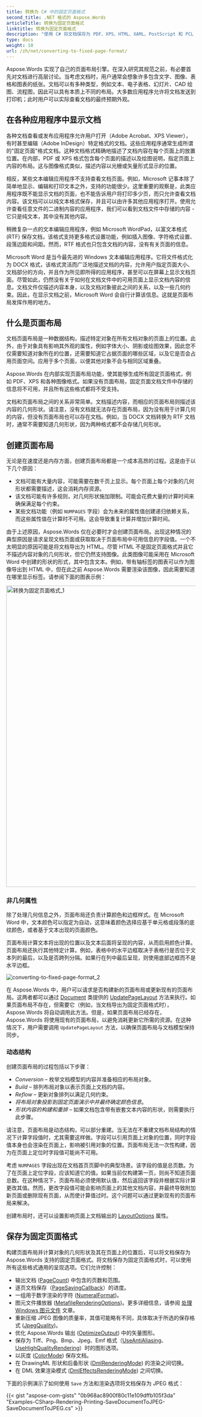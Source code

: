 ```yaml
---
title: 转换为 C# 中的固定页面格式
second_title: .NET 格式的 Aspose.Words
articleTitle: 转换为固定页面格式
linktitle: 转换为固定页面格式
description: "使用 C# 将文档保存为 PDF、XPS、HTML、XAML、PostScript 和 PCL 格式。"
type: docs
weight: 10
url: /zh/net/converting-to-fixed-page-format/
---
```


Aspose.Words 实现了自己的页面布局引擎。在深入研究其规范之前，有必要首先对文档进行高层讨论。当考虑文档时，用户通常会想象许多包含文字、图像、表格和图表的纸张。文档可以有多种类型，例如文本、电子表格、幻灯片、CAD 绘图、流程图，因此可以具有本质上不同的布局。大多数应用程序允许将文档发送到打印机；此时用户可以实际查看文档的最终预期外观。

## 在各种应用程序中显示文档

各种文档查看或发布应用程序允许用户打开（Adobe Acrobat、XPS Viewer），有时甚至编辑（Adobe InDesign）特定格式的文档。这些应用程序通常生成所谓的"固定页面"格式文档。这种文档格式精确地描述了文档内容在每个页面上的放置位置。在内部，PDF 或 XPS 格式包含每个页面的描述以及绘图说明，指定页面上内容的布局。这与图像格式类似，描述内容以光栅或矢量形式显示的位置。

相反，某些文本编辑应用程序不支持查看文档页面。例如，Microsoft 记事本除了简单地显示、编辑和打印文本之外，支持的功能很少。这里重要的观察是，此类应用程序既不能显示文档的页面，也不能告诉用户将打印多少页，而只允许查看文档内容。该文档可以以纯文本格式保存，并且可以由许多其他应用程序打开。使用允许查看任意文件的二进制内容的应用程序，我们可以看到文档文件中存储的内容 - 它只是纯文本，其中没有其他内容。

稍微复杂一点的文本编辑应用程序，例如 Microsoft WordPad，以富文本格式 (RTF) 保存文档，该格式支持更多格式设置功能，例如插入图像、字符格式设置、段落边距和间距。然而，RTF 格式也只包含文档的内容，没有有关页面的信息。

Microsoft Word 是当今最先进的 Windows 文本编辑应用程序。它将文件格式化为 DOCX 格式，该格式灵活而广泛地描述文档的内容，允许用户指定页面大小、文档部分的方向，并且作为所见即所得的应用程序，甚至可以在屏幕上显示文档页面。尽管如此，仍然没有关于如何在文档文件中的可用页面上显示文档内容的信息。文档文件仅描述内容本身，以及文档对象彼此之间的关系，以及一些几何约束。因此，在显示文档之前，Microsoft Word 会自行计算该信息。这就是页面布局发挥作用的地方。

## 什么是页面布局

文档页面布局是一种数据结构，描述特定对象在所有文档对象的页面上的位置。此外，由于对象具有影响其外观的属性，例如字体大小、阴影或绘图效果，因此您不仅需要知道对象所在的位置，还需要知道它占据页面的哪些区域，以及它是否会占用页面空间。应用于多个页面，以便其他对象不会与相同区域重叠。

Aspose.Words 在内部实现页面布局功能，使其能够生成所有固定页面格式，例如 PDF、XPS 和各种图像格式。如果没有页面布局，固定页面文档文件中存储的信息将不可用，并且所有这些格式都将不受支持。

文档和页面布局之间的关系非常简单。文档描述内容，而相应的页面布局则描述该内容的几何形状。请注意，没有文档就无法存在页面布局，因为没有用于计算几何的内容，但没有页面布局也可以存在文档。例如，当 DOCX 文档转换为 RTF 文档时，通常不需要知道几何形状，因为两种格式都不会存储几何形状。

## 创建页面布局

无论是在速度还是内存方面，创建页面布局都是一个成本高昂的过程。这是由于以下几个原因：

- 文档可能有大量内容，可能需要在数千页上显示。每个页面上每个对象的几何形状都需要描述，这会消耗内存资源。
- 该文档可能有许多规则，对几何形状施加限制。可能会花费大量的计算时间来确保满足每个约束。
- 某些文档功能（例如 `NUMPAGES` 字段）会为未来的属性值创建递归依赖关系，而这些属性值在计算时不可用。这会导致重复计算并增加计算时间。

由于上述原因，Aspose.Words 仅在必要时才会创建页面布局。出现这种情况的典型原因是请求呈现文档页面或获取取决于页面布局中可用信息的字段值。一个不太明显的原因可能是将文档导出为 HTML。尽管 HTML 不是固定页面格式并且它不描述内容对象的几何形状，但它仍然支持图像。此类图像可能采用在 Microsoft Word 中创建的形状的形式，其中包含文本。例如，带有轴标签的图表可以作为图像导出到 HTML 中，但在此之前 Aspose.Words 需要渲染该图像，因此需要知道在哪里显示标签。请参阅下面的图表示例：

<img src="/words/net/converting-to-fixed-page-format/converting-to-fixed-page-format-1.png" alt="转换为固定页面格式_1" style="width:800px"/>

### 非几何属性

除了处理几何信息之外，页面布局还负责计算颜色和边框样式。在 Microsoft Word 中，文本颜色可以指定为自动，这意味着颜色选择应基于单元格或段落的底纹颜色，或者基于文本出现的页面颜色。

页面布局计算文本将出现的位置以及文本后面将呈现的内容，从而启用颜色计算。页面布局还执行其他特定计算。例如，表格中的水平边框取决于表格行是否位于文本列的最后，以及是否跨列分隔。如果行在列中最后呈现，则使用底部边框而不是水平边框。

![converting-to-fixed-page-format_2](/words/net/converting-to-fixed-page-format/converting-to-fixed-page-format-2.png)

在 Aspose.Words 中，用户可以请求是否构建新的页面布局或更新现有的页面布局。这两者都可以通过 [Document](https://reference.aspose.com/words/net/aspose.words/document/) 类提供的 [UpdatePageLayout](https://reference.aspose.com/words/net/aspose.words/document/updatepagelayout/) 方法来执行。如果页面布局不存在，但需要它（例如，当文档导出为固定页面格式时），Aspose.Words 将自动调用此方法。但是，如果页面布局已经存在，Aspose.Words 将使用现有的页面布局，以避免消耗更新它所需的资源。在这种情况下，用户需要调用 `UpdatePageLayout` 方法，以确保页面布局与文档模型保持同步。

### 动态结构

创建页面布局的过程包括以下步骤：

- *Conversion* – 枚举文档模型的内容并准备相应的布局对象。
- *Build* – 排列布局对象以表示页面上文档的内容。
- *Reflow* – 更新对象排列以满足几何约束。
- *将布局对象投影到固定页面演示中并最终确定颜色信息*。
- *形状内容的构建和重排* – 如果文档包含带有嵌套文本内容的形状，则需要执行此步骤。

请注意，页面布局是动态结构，可以部分重建。当无法在不重建文档布局结构的情况下计算字段值时，尤其需要这样做。字段可以引用页面上对象的位置，同时字段值本身也会渲染在页面上，影响被引用对象的位置。页面布局无法一次性构建，因为在页面上定位时字段值可能尚不可用。

考虑 `NUMPAGES` 字段出现在文档首页页脚中的典型场景。该字段的值是总页数。为了在页面上定位字段，应该知道它的值。如果当前仅构建第一页，则尚不知道页面总数。在这种情况下，页面布局必须使用默认值，然后返回该字段并根据实际计算更改其值。然而，更改字段值可能会影响页面上的其他文档内容，并最终导致附加新页面或删除现有页面，从而使计算值过时。这个问题可以通过更新现有的页面布局来解决。

创建布局时，还可以设置影响页面上文档输出的 [LayoutOptions](https://reference.aspose.com/words/net/aspose.words.layout/layoutoptions/) 属性。

## 保存为固定页面格式

构建页面布局并计算对象的几何形状及其在页面上的位置后，可以将文档保存为 Aspose.Words 支持的固定页面格式。将文档保存为固定页面格式时，可以使用所有这些格式通用的呈现选项。它们允许控制：

- 输出文档 ([PageCount](https://reference.aspose.com/words/net/aspose.words/document/pagecount/)) 中包含的页数和范围。
- 逐页文档保存（[PageSavingCallback](https://reference.aspose.com/words/net/aspose.words.saving/fixedpagesaveoptions/pagesavingcallback/)）的进度。
- 一组用于数字渲染的字符 ([NumeralFormat](https://reference.aspose.com/words/net/aspose.words.saving/fixedpagesaveoptions/numeralformat/))。
- 图元文件播放器 ([MetafileRenderingOptions](https://reference.aspose.com/words/net/aspose.words.saving/fixedpagesaveoptions/metafilerenderingoptions/))。更多详细信息，请参阅 [处理 Windows 图元文件](/words/zh/net/handling-windows-metafiles/) 文章。
- 重新压缩 JPEG 图像的质量率，其值可能略有不同，具体取决于所选的保存格式 ([JpegQuality](https://reference.aspose.com/words/net/aspose.words.saving/fixedpagesaveoptions/jpegquality/))。
- 优化 Aspose.Words 输出 ([OptimizeOutput](https://reference.aspose.com/words/net/aspose.words.saving/fixedpagesaveoptions/optimizeoutput/)) 中的矢量图形。
- 保存为 Tiff、Png、Bmp、Jpeg、Emf 格式（[UseAntiAliasing](https://reference.aspose.com/words/net/aspose.words.saving/saveoptions/useantialiasing/)、[UseHighQualityRendering](https://reference.aspose.com/words/net/aspose.words.saving/saveoptions/usehighqualityrendering/)）时的图形选项。
- 以灰度 ([ColorMode](https://reference.aspose.com/words/net/aspose.words.saving/fixedpagesaveoptions/colormode/)) 保存文档。
- 在 DrawingML 形状和后备形状 ([DmlRenderingMode](https://reference.aspose.com/words/net/aspose.words.saving/saveoptions/dmlrenderingmode/)) 的渲染之间切换。
- 在 DML 效果渲染模式 ([DmlEffectsRenderingMode](https://reference.aspose.com/words/net/aspose.words.saving/saveoptions/dmleffectsrenderingmode/)) 之间切换。

下面的示例演示了如何使用 `Save` 方法和渲染选项将文档保存为 JPEG 格式：

{{< gist "aspose-com-gists" "0b968ac8900f80c11e109dffb105f3da" "Examples-CSharp-Rendering-Printing-SaveDocumentToJPEG-SaveDocumentToJPEG.cs" >}}
